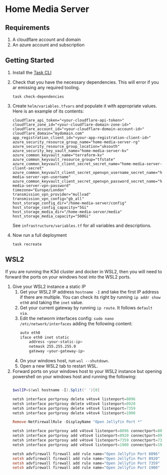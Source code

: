 # Home Media Server

## Requirements
1. A cloudflare account and domain
1. An azure account and subscription

## Getting Started
1. Install the [Task CLI](https://taskfile.dev/installation/)
1. Check that you have the necessary dependencies. This will error if you ar emissing any required tooling.
    
    ``` shell
    task check-dependencies
    ```

1. Create `helm/variables.tfvars` and populate it with appropriate values. Here is an example of its contents:

    ```
    cloudflare_api_token="<your-cloudflare-api-token>"
    cloudflare_zone_id="<your-cloudflare-domain-zone-id>"
    cloudflare_account_id="<your-cloudflare-domain-account-id>"
    cloudflare_domain="mydomain.com"
    app_registration_client_id="<your-app-registration-client-id>"
    azure_security_resource_group_name="home-media-server-rg"
    azure_security_resource_group_location="uksouth"
    azure_security_key_vault_name="home-media-server-kv"
    azure_common_keyvault_name="terraform-kv"
    azure_common_keyvault_resource_group="tfstate"
    azure_common_keyvault_client_secret_secret_name="home-media-server-client-secret"
    azure_common_keyvault_client_secret_openvpn_username_secret_name="home-media-server-vpn-username"
    azure_common_keyvault_client_secret_openvpn_password_secret_name="home-media-server-vpn-password"
    timezone="Europe/London"
    transmission_vpn_provider="mullvad"
    transmission_vpn_config="gb_all"
    host_storage_config_dir="/home-media-server/config"
    host_storage_config_capacity="5Gi"
    host_storage_media_dir="/home-media-server/media"
    host_storage_media_capacity="500Gi"
    ```

    See `infrastructure/variables.tf` for all variables and descriptions.
1. Now run a full deployment

    ``` shell
    task recreate
    ```

## WSL2
If you are running the K3d cluster and docker in WSL2, then you will need to forward the ports on your windows host into the WSL2 ports.

1. Give your WSL2 instance a static IP
    1. Get your WSL2 IP address `hostname -I` and take the first IP address if there are multiple. You can check its right by running `ip addr show eth0` and taking the `inet` value.
    1. Get your current gateway by running `ip route`. It follows `default via`.
    1. Edit the networm interfaces config: `sudo nano /etc/network/interfaces` adding the following content:
        ``` bash
        auto eth0
        iface eth0 inet static
            address <your-static-ip>
            netmask 255.255.255.0
            gateway <your-gateway-ip>
        ```
    1. On your windows host, run `wsl --shutdown`.
    1. Open a new WSL2 tab to restart WSL.
1. Forward ports on your windows host to your WSL2 instance but opening powershell on your windows host and running the following:
    ``` powershell

    $wslIP=$(wsl hostname -I).Split(' ')[0]

    netsh interface portproxy delete v4tov4 listenport=8096 
    netsh interface portproxy delete v4tov4 listenport=8920 
    netsh interface portproxy delete v4tov4 listenport=7359 
    netsh interface portproxy delete v4tov4 listenport=1900

    Remove-NetFirewallRule -DisplayName "Open Jellyfin Port *"

    netsh interface portproxy add v4tov4 listenport=8096 connectport=8096 connectaddress=$wslIP
    netsh interface portproxy add v4tov4 listenport=8920 connectport=8920 connectaddress=$wslIP
    netsh interface portproxy add v4tov4 listenport=7359 connectport=7359 connectaddress=$wslIP
    netsh interface portproxy add v4tov4 listenport=1900 connectport=1900 connectaddress=$wslIP

    netsh advfirewall firewall add rule name="Open Jellyfin Port 8096" dir=in action=allow protocol=TCP localport=8096
    netsh advfirewall firewall add rule name="Open Jellyfin Port 8920" dir=in action=allow protocol=TCP localport=8920
    netsh advfirewall firewall add rule name="Open Jellyfin Port 7359" dir=in action=allow protocol=UDP localport=7359
    netsh advfirewall firewall add rule name="Open Jellyfin Port 1900" dir=in action=allow protocol=UDP localport=1900
    ```

